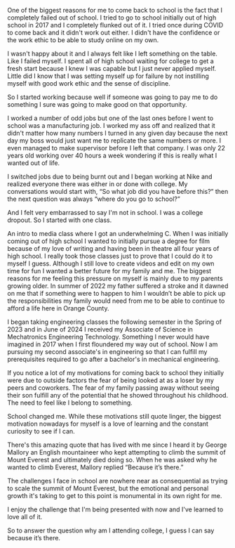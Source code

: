 


One of the biggest reasons for me to come back to school is the fact that I completely failed out of school. I tried to go to school initially out of high school in 2017 and I completely flunked out of it. I tried once during COVID to come back and it didn't work out either. I didn't have the confidence or the work ethic to be able to study online on my own. 

 I wasn't happy about it and I always felt like I left something on the table. Like I failed myself. I spent all of high school waiting for college to get a fresh start because I knew I was capable but I just never applied myself. Little did I know that I was setting myself up for failure by not instilling myself with good work ethic and the sense of discipline. 

So I started working because well if someone was going to pay me to do something I sure was going to make good on that opportunity.

 I worked a number of odd jobs but one of the last ones before I went to school was a manufacturing job. I worked my ass off and realized that it didn't matter how many numbers I turned in any given day because the next day my boss would just want me to replicate the same numbers or more. I even managed to make supervisor before I left that company. I was only 22 years old working over 40 hours a week wondering if this is really what I wanted out of life. 

I switched jobs due to being burnt out and I began working at Nike and realized everyone there was either in or done with college. My conversations would start with, “So what job did you have before this?” then the next question was always “where do you go to school?” 

And I felt very embarrassed to say I'm not in school. I was a college dropout. So I started with one class. 

An intro to media class where I got an underwhelming C. When I was initially coming out of high school I wanted to initially pursue a degree for film because of my love of writing and having been in theatre all four years of high school. I really took those classes just to prove that I could do it to myself I guess. Although I still love to create videos and edit on my own time for fun I wanted a better future for my family and me. The biggest reasons for me feeling this pressure on myself is mainly due to my parents growing older. In summer of 2022 my father suffered a stroke and it dawned on me that if something were to happen to him I wouldn’t be able to pick up the responsibilities my family would need from me to be able to continue to afford a life here in Orange County.

I began taking engineering classes the following semester in the Spring of 2023 and in June of 2024 I received my Associate of Science in Mechatronics Engineering Technology. Something I never would have imagined in 2017 when I first floundered my way out of school. Now I am pursuing my second associate's in engineering so that I can fulfill my prerequisites required to go after a bachelor's in mechanical engineering. 

If you notice a lot of my motivations for coming back to school they initially were due to outside factors the fear of being looked at as a loser by my peers and coworkers. The fear of my family passing away without seeing their son fulfill any of the potential that he showed throughout his childhood. The need to feel like I belong to something. 

School changed me. While these motivations still quote linger, the biggest motivation nowadays for myself is a love of learning and the constant curiosity to see if I can.  

There's this amazing quote that has lived with me since I heard it by George Mallory an English mountaineer who kept attempting to climb the summit of Mount Everest and ultimately died doing so.  When he was asked why he wanted to climb Everest, Mallory replied “Because it’s there.”

The challenges I face in school are nowhere near as consequential as trying to scale the summit of Mount Everest, but the emotional and personal growth it's taking to get to this point is monumental in its own right for me.

 I enjoy the challenge that I'm being presented with now and I've learned to love all of it.

 So to answer the question why am I attending college, I guess I can say because it’s there.
